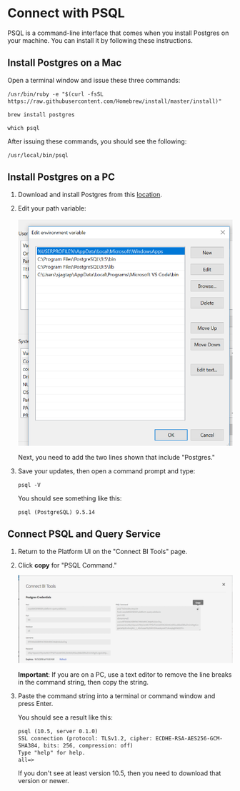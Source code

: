 # Connect with PSQL

PSQL is a command-line interface that comes when you install Postgres on your machine. You can install it by following these instructions. 

## Install Postgres on a Mac

Open a terminal window and issue these three commands:

```
/usr/bin/ruby -e "$(curl -fsSL https://raw.githubusercontent.com/Homebrew/install/master/install)"
```

```
brew install postgres
```

```
which psql
```

After issuing these commands, you should see the following:

```
/usr/local/bin/psql
```

## Install Postgres on a PC

1. Download and install Postgres from this [location](https://www.postgresql.org/download/windows/).

2. Edit your path variable:

    ![Image](images/path.png)
    
    Next, you need to add the two lines shown that include "Postgres."
    
3. Save your updates, then open a command prompt and type:

    ```
    psql -V
    ```
    
    You should see something like this:
    
    ```
    psql (PostgreSQL) 9.5.14
    ```
## Connect PSQL and Query Service

1. Return to the Platform UI on the "Connect BI Tools" page. 

2. Click **copy** for "PSQL Command."
    
    ![Image](images/psqlcopy.png)
    
    **Important**: If you are on a PC, use a text editor to remove the line breaks in the command string, then copy the string.

3. Paste the command string into a terminal or command window and press Enter.
    
    You should see a result like this:
    
    ```
    psql (10.5, server 0.1.0)
    SSL connection (protocol: TLSv1.2, cipher: ECDHE-RSA-AES256-GCM-SHA384, bits: 256, compression: off)
    Type "help" for help.
    all=>
    ```
    
    If you don't see at least version 10.5, then you need to download that version or newer.